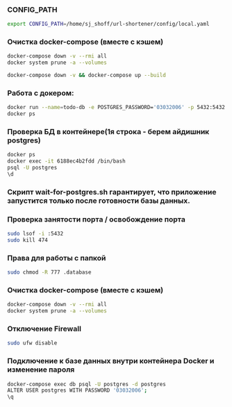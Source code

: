 ### CONFIG_PATH
```bash
export CONFIG_PATH=/home/sj_shoff/url-shortener/config/local.yaml
```

### Очистка docker-compose (вместе с кэшем)
```bash
docker-compose down -v --rmi all
docker system prune -a --volumes

docker-compose down -v && docker-compose up --build
```

### Работа с докером:
```bash
docker run --name=todo-db -e POSTGRES_PASSWORD='03032006' -p 5432:5432 -d --rm postgres
docker ps
```

### Проверка БД в контейнере(1я строка - берем айдишник postgres)
```bash
docker ps
docker exec -it 6188ec4b2fdd /bin/bash
psql -U postgres
\d
```

### Скрипт wait-for-postgres.sh гарантирует, что приложение запустится только после готовности базы данных.

### Проверка занятости порта / освобождение порта
```bash
sudo lsof -i :5432
sudo kill 474
```

### Права для работы с папкой
```bash
sudo chmod -R 777 .database
```

### Очистка docker-compose (вместе с кэшем)
```bash
docker-compose down -v --rmi all
docker system prune -a --volumes
```

### Отключение Firewall
```bash
sudo ufw disable
```

### Подключение к базе данных внутри контейнера Docker и изменение пароля
```bash
docker-compose exec db psql -U postgres -d postgres
ALTER USER postgres WITH PASSWORD '03032006';
\q
```